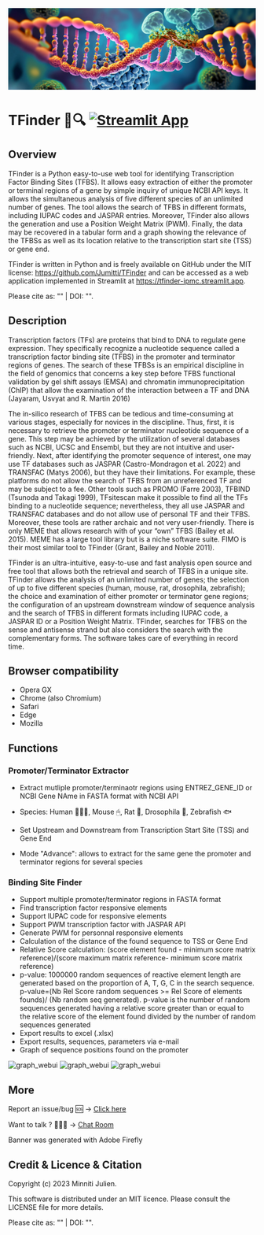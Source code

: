 <picture>
    <img
        src="/img/banners_TFinder.jpg">
</picture>

# TFinder 🧬🔍 [![Streamlit App](https://static.streamlit.io/badges/streamlit_badge_black_white.svg)](https://tfinder-ipmc.streamlit.app/)

## Overview

TFinder is a Python easy-to-use web tool for identifying Transcription Factor Binding Sites (TFBS). It allows easy extraction of either the promoter or terminal regions of a gene by simple inquiry of unique NCBI API keys. It allows the simultaneous analysis of five different species of an unlimited number of genes. The tool allows the search of TFBS in different formats, including IUPAC codes and JASPAR entries. Moreover, TFinder also allows the generation and use a Position Weight Matrix (PWM). Finally, the data may be recovered in a tabular form and a graph showing the relevance of the TFBSs as well as its location relative to the transcription start site (TSS) or gene end.

TFinder is written in Python and is freely available on GitHub under the MIT license: https://github.com/Jumitti/TFinder and can be accessed as a web application implemented in Streamlit at https://tfinder-ipmc.streamlit.app.

Please cite as: "" | DOI: "".

## Description
Transcription factors (TFs) are proteins that bind to DNA to regulate gene expression. They specifically recognize a nucleotide sequence called a transcription factor binding site (TFBS) in the promoter and terminator regions of genes. The search of these TFBSs is an empirical discipline in the field of genomics that concerns a key step before TFBS functional validation by gel shift assays (EMSA) and chromatin immunoprecipitation (ChIP) that allow the examination of the interaction between a TF and DNA (Jayaram, Usvyat and R. Martin 2016)


The in-silico research of TFBS can be tedious and time-consuming at various stages, especially for novices in the discipline. Thus, first, it is necessary to retrieve the promoter or terminator nucleotide sequence of a gene. This step may be achieved by the utilization of several databases such as NCBI, UCSC and Ensembl, but they are not intuitive and user-friendly. Next, after identifying the promoter sequence of interest, one may use TF databases such as JASPAR (Castro-Mondragon et al. 2022) and TRANSFAC (Matys 2006), but they have their limitations. For example, these platforms do not allow the search of TFBS from an unreferenced TF and may be subject to a fee. Other tools such as PROMO (Farre 2003), TFBIND (Tsunoda and Takagi 1999), TFsitescan make it possible to find all the TFs binding to a nucleotide sequence; nevertheless, they all use JASPAR and TRANSFAC databases and do not allow use of personal TF and their TFBS. Moreover, these tools are rather archaic and not very user-friendly. There is only MEME that allows research with of your “own” TFBS (Bailey et al. 2015). MEME has a large tool library but is a niche software suite. FIMO is their most similar tool to TFinder (Grant, Bailey and Noble 2011).

TFinder is an ultra-intuitive, easy-to-use and fast analysis open source and free tool that allows both the retrieval and search of TFBS in a unique site. TFinder allows the analysis of an unlimited number of genes; the selection of up to five different species (human, mouse, rat, drosophila, zebrafish); the choice and examination of either promoter or terminator gene regions; the configuration of an upstream downstream window of sequence analysis and the search of TFBS in different formats including IUPAC code, a JASPAR ID or a Position Weight Matrix. TFinder, searches for TFBS on the sense and antisense strand but also considers the search with the complementary forms. The software takes care of everything in record time.


## Browser compatibility

- Opera GX
- Chrome (also Chromium)
- Safari
- Edge
- Mozilla

## Functions
### Promoter/Terminator Extractor
- Extract mutliple promoter/terminaotr regions using ENTREZ_GENE_ID or NCBI Gene NAme in FASTA format with NCBI API
- Species: Human 🙋🏼‍♂️, Mouse 🖱, Rat 🐀, Drosophila 🦟, Zebrafish 🐟
- Set Upstream and Downstream from Transcription Start Site (TSS) and Gene End

- Mode "Advance": allows to extract for the same gene the promoter and terminator regions for several species

### Binding Site Finder
- Support multiple promoter/terminator regions in FASTA format
- Find transcription factor responsive elements
- Support IUPAC code for responsive elements
- Support PWM transcription factor with JASPAR API
- Generate PWM for personnal responsive elements
- Calculation of the distance of the found sequence to TSS or Gene End
- Relative Score calculation: (score element found - minimum score matrix reference)/(score maximum matrix reference- minimum score matrix reference)
- p-value: 1000000 random sequences of reactive element length are generated based on the proportion of A, T, G, C in the search sequence. p-value=(Nb Rel Score random sequences >= Rel Score of elements founds)/ (Nb random seq generated). p-value is the number of random sequences generated having a relative score greater than or equal to the relative score of the element found divided by the number of random sequences generated
- Export results to excel (.xlsx)
- Export results, sequences, parameters via e-mail
- Graph of sequence positions found on the promoter

![graph_webui](https://raw.githubusercontent.com/Jumitti/TFinder/main/img/promtermoriginal.png)
![graph_webui](https://raw.githubusercontent.com/Jumitti/TFinder/main/img/bsfMS.png)
![graph_webui](https://raw.githubusercontent.com/Jumitti/TFinder/main/img/Graph%20WebUI.png)

## More

Report an issue/bug 🆘 -> [Click here](https://github.com/Jumitti/TFinder/issues/new/choose)

Want to talk ? 🙋🏼‍♂️ -> [Chat Room](https://github.com/Jumitti/TFinder/discussions)

Banner was generated with Adobe Firefly

## Credit & Licence & Citation

Copyright (c) 2023 Minniti Julien.

This software is distributed under an MIT licence. Please consult the LICENSE file for more details.

Please cite as: "" | DOI: "".

